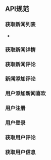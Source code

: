 ## API规范
### 获取新闻列表
+ 
### 获取新闻详情
### 获取新闻评论
### 新闻添加评论
### 用户添加新闻喜欢
### 用户注册
### 用户登录
### 获取用户评论
### 获取用户信息